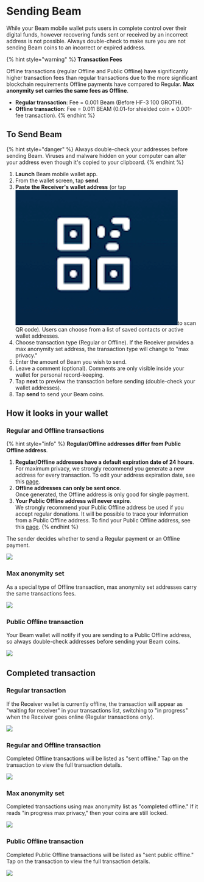 # Sending Beam

While your Beam mobile wallet puts users in complete control over their digital funds, however recovering funds sent or received by an incorrect address is not possible. Always double-check to make sure you are not sending Beam coins to an incorrect or expired address.

{% hint style="warning" %}
**Transaction Fees**

Offline transactions (regular Offline and Public Offline) have significantly higher transaction fees than regular transactions due to the more significant blockchain requirements Offline payments have compared to Regular. **Max anonymity set carries the same fees as Offline**.

* **Regular transaction**: Fee = 0.001 Beam (Before HF-3 100 GROTH).
* **Offline transaction**: Fee = 0.011 BEAM (0.01-for shielded coin + 0.001-fee transaction).
{% endhint %}

## To Send Beam

{% hint style="danger" %}
Always double-check your addresses before sending Beam. Viruses and malware hidden on your computer can alter your address even though it's copied to your clipboard.
{% endhint %}

1. **Launch** Beam mobile wallet app.
2. From the wallet screen, tap **send**.
3. **Paste** **the Receiver's wallet address** (or tap<img src=".gitbook/assets/Screen Shot 2021-07-01 at 9.38.55 PM (1).png" alt="" data-size="line">to scan QR code). Users can choose from a list of saved contacts or active wallet addresses.
4. Choose transaction type (Regular or Offline). If the Receiver provides a max anonymity set address, the transaction type will change to "max privacy."
5. Enter the amount of Beam you wish to send.
6. Leave a comment (optional). Comments are only visible inside your wallet for personal record-keeping.
7. Tap **next** to preview the transaction before sending (double-check your wallet addresses).
8. Tap **send** to send your Beam coins.

## How it looks in your wallet

### Regular and Offline transactions

{% hint style="info" %}
**Regular/Offline addresses differ from Public Offline address**.

1. **Regular/Offline addresses have a default expiration date of 24 hours**.\
   For maximum privacy, we strongly recommend you generate a new address for every transaction. To edit your address expiration date, see this [page](address.md).
2. **Offline addresses can only be sent once**.\
   Once generated, the Offline address is only good for single payment.
3. **Your Public Offline address will never expire**.\
   We strongly recommend your Public Offline address be used if you accept regular donations. It will be possible to trace your information from a Public Offline address. To find your Public Offline address, see this [page](hot-to-generate-address.md#public-offline-address).
{% endhint %}

The sender decides whether to send a Regular payment or an Offline payment.

![](.gitbook/assets/photo\_2021-06-08\_17-04-09.jpg)

### Max anonymity set

As a special type of Offline transaction, max anonymity set addresses carry the same transactions fees.

![](.gitbook/assets/photo\_2021-06-08\_17-04-09.jpg)

### Public Offline transaction

Your Beam wallet will notify if you are sending to a Public Offline address, so always double-check addresses before sending your Beam coins.

![](.gitbook/assets/photo\_2021-06-08\_17-10-15.jpg)

## Completed transaction

### Regular transaction

If the Receiver wallet is currently offline, the transaction will appear as "waiting for receiver" in your transactions list, switching to "in progress" when the Receiver goes online (Regular transactions only).

![](<.gitbook/assets/photo\_2021-05-28\_14-30-592 (1).jpg>)

### Regular and Offline transaction

Completed Offline transactions will be listed as "sent offline." Tap on the transaction to view the full transaction details.

![](.gitbook/assets/photo\_2021-05-28\_14-30-591.jpg)

### Max anonymity set

Completed transactions using max anonymity list as "completed offline." If it reads "in progress max privacy," then your coins are still locked.

![](https://gblobscdn.gitbook.com/assets%2F-MahNP292RdjN51kZZ89%2F-MamETDxNOgmdF\_YDDja%2F-Mamodt3ooe4qB\_CNNXE%2Fphoto\_2021-05-28\_14-30-593.jpg?alt=media\&token=d0f762bd-2b45-44d3-852a-6f228b7ae91e)

### Public Offline transaction

Completed Public Offline transactions will be listed as "sent public offline." Tap on the transaction to view the full transaction details.

![](https://gblobscdn.gitbook.com/assets%2F-MahNP292RdjN51kZZ89%2F-MamETDxNOgmdF\_YDDja%2F-MampfhZKRMNteghjEuA%2Fphoto\_2021-05-28\_14-56-24.jpg?alt=media\&token=cfc9afd0-7e2d-4450-bb26-3d06c857407d)
